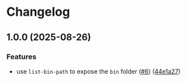 # Changelog

## 1.0.0 (2025-08-26)


### Features

* use `list-bin-path` to expose the `bin` folder ([#6](https://github.com/Fbrisset/asdf-tinytex/issues/6)) ([44e1a27](https://github.com/Fbrisset/asdf-tinytex/commit/44e1a278e9fdcb82fefdedf853fd730bea7198ab))
